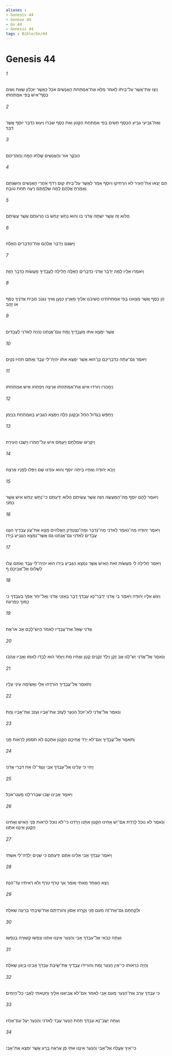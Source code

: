 ```yaml
---
aliases : 
- Genesis 44
- Genèse 44
- Gn 44
- Genesis 44
tags : Bible/Gn/44
---
```


# Genesis 44

###### 1
וַיְצַו אֶת־אֲשֶׁר עַל־בֵּיתֹו לֵאמֹר מַלֵּא אֶת־אַמְתְּחֹת הָאֲנָשִׁים אֹכֶל כַּאֲשֶׁר יוּכְלוּן שְׂאֵת וְשִׂים כֶּסֶף־אִישׁ בְּפִי אַמְתַּחְתֹּו׃
###### 2
וְאֶת־גְּבִיעִי גְּבִיעַ הַכֶּסֶף תָּשִׂים בְּפִי אַמְתַּחַת הַקָּטֹן וְאֵת כֶּסֶף שִׁבְרֹו וַיַּעַשׂ כִּדְבַר יֹוסֵף אֲשֶׁר דִּבֵּר׃
###### 3
הַבֹּקֶר אֹור וְהָאֲנָשִׁים שֻׁלְּחוּ הֵמָּה וַחֲמֹרֵיהֶם׃
###### 4
הֵם יָצְאוּ אֶת־הָעִיר לֹא הִרְחִיקוּ וְיֹוסֵף אָמַר לַאֲשֶׁר עַל־בֵּיתֹו קוּם רְדֹף אַחֲרֵי הָאֲנָשִׁים וְהִשַּׂגְתָּם וְאָמַרְתָּ אֲלֵהֶם לָמָּה שִׁלַּמְתֶּם רָעָה תַּחַת טֹובָה׃
###### 5
הֲלֹוא זֶה אֲשֶׁר יִשְׁתֶּה אֲדֹנִי בֹּו וְהוּא נַחֵשׁ יְנַחֵשׁ בֹּו הֲרֵעֹתֶם אֲשֶׁר עֲשִׂיתֶם׃
###### 6
וַיַּשִּׂגֵם וַיְדַבֵּר אֲלֵהֶם אֶת־הַדְּבָרִים הָאֵלֶּה׃
###### 7
וַיֹּאמְרוּ אֵלָיו לָמָּה יְדַבֵּר אֲדֹנִי כַּדְּבָרִים הָאֵלֶּה חָלִילָה לַעֲבָדֶיךָ מֵעֲשֹׂות כַּדָּבָר הַזֶּה׃
###### 8
הֵן כֶּסֶף אֲשֶׁר מָצָאנוּ בְּפִי אַמְתְּחֹתֵינוּ הֱשִׁיבֹנוּ אֵלֶיךָ מֵאֶרֶץ כְּנָעַן וְאֵיךְ נִגְנֹב מִבֵּית אֲדֹנֶיךָ כֶּסֶף אֹו זָהָב׃
###### 9
אֲשֶׁר יִמָּצֵא אִתֹּו מֵעֲבָדֶיךָ וָמֵת וְגַם־אֲנַחְנוּ נִהְיֶה לַאדֹנִי לַעֲבָדִים׃
###### 10
וַיֹּאמֶר גַּם־עַתָּה כְדִבְרֵיכֶם כֶּן־הוּא אֲשֶׁר יִמָּצֵא אִתֹּו יִהְיֶה־לִּי עָבֶד וְאַתֶּם תִּהְיוּ נְקִיִּם׃
###### 11
וַיְמַהֲרוּ וַיֹּורִדוּ אִישׁ אֶת־אַמְתַּחְתֹּו אָרְצָה וַיִּפְתְּחוּ אִישׁ אַמְתַּחְתֹּו׃
###### 12
וַיְחַפֵּשׂ בַּגָּדֹול הֵחֵל וּבַקָּטֹן כִּלָּה וַיִּמָּצֵא הַגָּבִיעַ בְּאַמְתַּחַת בִּנְיָמִן׃
###### 13
וַיִּקְרְעוּ שִׂמְלֹתָם וַיַּעֲמֹס אִישׁ עַל־חֲמֹרֹו וַיָּשֻׁבוּ הָעִירָה׃
###### 14
וַיָּבֹא יְהוּדָה וְאֶחָיו בֵּיתָה יֹוסֵף וְהוּא עֹודֶנּוּ שָׁם וַיִּפְּלוּ לְפָנָיו אָרְצָה׃
###### 15
וַיֹּאמֶר לָהֶם יֹוסֵף מָה־הַמַּעֲשֶׂה הַזֶּה אֲשֶׁר עֲשִׂיתֶם הֲלֹוא יְדַעְתֶּם כִּי־נַחֵשׁ יְנַחֵשׁ אִישׁ אֲשֶׁר כָּמֹנִי׃
###### 16
וַיֹּאמֶר יְהוּדָה מַה־נֹּאמַר לַאדֹנִי מַה־נְּדַבֵּר וּמַה־נִּצְטַדָּק הָאֱלֹהִים מָצָא אֶת־עֲוֹן עֲבָדֶיךָ הִנֶּנּוּ עֲבָדִים לַאדֹנִי גַּם־אֲנַחְנוּ גַּם אֲשֶׁר־נִמְצָא הַגָּבִיעַ בְּיָדֹו׃
###### 17
וַיֹּאמֶר חָלִילָה לִּי מֵעֲשֹׂות זֹאת הָאִישׁ אֲשֶׁר נִמְצָא הַגָּבִיעַ בְּיָדֹו הוּא יִהְיֶה־לִּי עָבֶד וְאַתֶּם עֲלוּ לְשָׁלֹום אֶל־אֲבִיכֶם׃ ף
###### 18
וַיִּגַּשׁ אֵלָיו יְהוּדָה וַיֹּאמֶר בִּי אֲדֹנִי יְדַבֶּר־נָא עַבְדְּךָ דָבָר בְּאָזְנֵי אֲדֹנִי וְאַל־יִחַר אַפְּךָ בְּעַבְדֶּךָ כִּי כָמֹוךָ כְּפַרְעֹה׃
###### 19
אֲדֹנִי שָׁאַל אֶת־עֲבָדָיו לֵאמֹר הֲיֵשׁ־לָכֶם אָב אֹו־אָח׃
###### 20
וַנֹּאמֶר אֶל־אֲדֹנִי יֶשׁ־לָנוּ אָב זָקֵן וְיֶלֶד זְקֻנִים קָטָן וְאָחִיו מֵת וַיִּוָּתֵר הוּא לְבַדֹּו לְאִמֹּו וְאָבִיו אֲהֵבֹו׃
###### 21
וַתֹּאמֶר אֶל־עֲבָדֶיךָ הֹורִדֻהוּ אֵלָי וְאָשִׂימָה עֵינִי עָלָיו׃
###### 22
וַנֹּאמֶר אֶל־אֲדֹנִי לֹא־יוּכַל הַנַּעַר לַעֲזֹב אֶת־אָבִיו וְעָזַב אֶת־אָבִיו וָמֵת׃
###### 23
וַתֹּאמֶר אֶל־עֲבָדֶיךָ אִם־לֹא יֵרֵד אֲחִיכֶם הַקָּטֹן אִתְּכֶם לֹא תֹסִפוּן לִרְאֹות פָּנָי׃
###### 24
וַיְהִי כִּי עָלִינוּ אֶל־עַבְדְּךָ אָבִי וַנַּגֶּד־לֹו אֵת דִּבְרֵי אֲדֹנִי׃
###### 25
וַיֹּאמֶר אָבִינוּ שֻׁבוּ שִׁבְרוּ־לָנוּ מְעַט־אֹכֶל׃
###### 26
וַנֹּאמֶר לֹא נוּכַל לָרֶדֶת אִם־יֵשׁ אָחִינוּ הַקָּטֹן אִתָּנוּ וְיָרַדְנוּ כִּי־לֹא נוּכַל לִרְאֹות פְּנֵי הָאִישׁ וְאָחִינוּ הַקָּטֹן אֵינֶנּוּ אִתָּנוּ׃
###### 27
וַיֹּאמֶר עַבְדְּךָ אָבִי אֵלֵינוּ אַתֶּם יְדַעְתֶּם כִּי שְׁנַיִם יָלְדָה־לִּי אִשְׁתִּי׃
###### 28
וַיֵּצֵא הָאֶחָד מֵאִתִּי וָאֹמַר אַךְ טָרֹף טֹרָף וְלֹא רְאִיתִיו עַד־הֵנָּה׃
###### 29
וּלְקַחְתֶּם גַּם־אֶת־זֶה מֵעִם פָּנַי וְקָרָהוּ אָסֹון וְהֹורַדְתֶּם אֶת־שֵׂיבָתִי בְּרָעָה שְׁאֹלָה׃
###### 30
וְעַתָּה כְּבֹאִי אֶל־עַבְדְּךָ אָבִי וְהַנַּעַר אֵינֶנּוּ אִתָּנוּ וְנַפְשֹׁו קְשׁוּרָה בְנַפְשֹׁו׃
###### 31
וְהָיָה כִּרְאֹותֹו כִּי־אֵין הַנַּעַר וָמֵת וְהֹורִידוּ עֲבָדֶיךָ אֶת־שֵׂיבַת עַבְדְּךָ אָבִינוּ בְּיָגֹון שְׁאֹלָה׃
###### 32
כִּי עַבְדְּךָ עָרַב אֶת־הַנַּעַר מֵעִם אָבִי לֵאמֹר אִם־לֹא אֲבִיאֶנּוּ אֵלֶיךָ וְחָטָאתִי לְאָבִי כָּל־הַיָּמִים׃
###### 33
וְעַתָּה יֵשֶׁב־נָא עַבְדְּךָ תַּחַת הַנַּעַר עֶבֶד לַאדֹנִי וְהַנַּעַר יַעַל עִם־אֶחָיו׃
###### 34
כִּי־אֵיךְ אֶעֱלֶה אֶל־אָבִי וְהַנַּעַר אֵינֶנּוּ אִתִּי פֶּן אֶרְאֶה בָרָע אֲשֶׁר יִמְצָא אֶת־אָבִי׃
